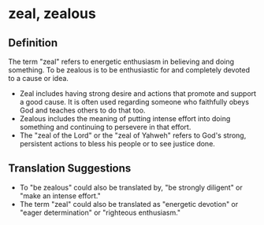 # zeal, zealous

## Definition

The term "zeal" refers to energetic enthusiasm in believing and doing something. To be zealous is to be enthusiastic for and completely devoted to a cause or idea.

* Zeal includes having strong desire and actions that promote and support a good cause. It is often used regarding someone who faithfully obeys God and teaches others to do that too.
* Zealous includes the meaning of putting intense effort into doing something and continuing to persevere in that effort.
* The "zeal of the Lord" or the "zeal of Yahweh" refers to God's strong, persistent actions to bless his people or to see justice done.


## Translation Suggestions



* To "be zealous" could also be translated by, "be strongly diligent" or "make an intense effort."
* The term "zeal" could also be translated as "energetic devotion" or "eager determination" or "righteous enthusiasm."